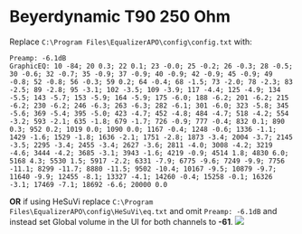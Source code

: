 # Beyerdynamic T90 250 Ohm
Replace `C:\Program Files\EqualizerAPO\config\config.txt` with:
```
Preamp: -6.1dB
GraphicEQ: 10 -84; 20 0.3; 22 0.1; 23 -0.0; 25 -0.2; 26 -0.3; 28 -0.5; 30 -0.6; 32 -0.7; 35 -0.9; 37 -0.9; 40 -0.9; 42 -0.9; 45 -0.9; 49 -0.8; 52 -0.8; 56 -0.3; 59 0.2; 64 -0.4; 68 -1.5; 73 -2.0; 78 -2.3; 83 -2.5; 89 -2.8; 95 -3.1; 102 -3.5; 109 -3.9; 117 -4.4; 125 -4.9; 134 -5.5; 143 -5.7; 153 -5.9; 164 -5.9; 175 -6.0; 188 -6.2; 201 -6.2; 215 -6.2; 230 -6.2; 246 -6.3; 263 -6.3; 282 -6.1; 301 -6.0; 323 -5.8; 345 -5.6; 369 -5.4; 395 -5.0; 423 -4.7; 452 -4.8; 484 -4.7; 518 -4.2; 554 -3.2; 593 -2.1; 635 -1.8; 679 -1.7; 726 -0.9; 777 -0.4; 832 0.1; 890 0.3; 952 0.2; 1019 0.0; 1090 0.0; 1167 -0.4; 1248 -0.6; 1336 -1.1; 1429 -1.6; 1529 -1.8; 1636 -2.1; 1751 -2.8; 1873 -3.4; 2004 -3.7; 2145 -3.5; 2295 -3.4; 2455 -3.4; 2627 -3.6; 2811 -4.0; 3008 -4.2; 3219 -4.6; 3444 -4.2; 3685 -3.1; 3943 -1.6; 4219 -0.9; 4514 1.8; 4830 6.0; 5168 4.3; 5530 1.5; 5917 -2.2; 6331 -7.9; 6775 -9.6; 7249 -9.9; 7756 -11.1; 8299 -11.7; 8880 -11.5; 9502 -10.4; 10167 -9.5; 10879 -9.7; 11640 -9.9; 12455 -8.1; 13327 -4.1; 14260 -0.4; 15258 -0.1; 16326 -3.1; 17469 -7.1; 18692 -6.6; 20000 0.0
```
**OR** if using HeSuVi replace `C:\Program Files\EqualizerAPO\config\HeSuVi\eq.txt` and omit `Preamp: -6.1dB` and instead set Global volume in the UI for both channels to **-61**.
![](https://raw.githubusercontent.com/jaakkopasanen/AutoEq/master/results/Innerfidelity%202017/headphoncecom/onear/Beyerdynamic%20T90%20250%20Ohm/Beyerdynamic%20T90%20250%20Ohm.png)